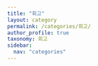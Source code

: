 ```yaml
---
title: "회고"
layout: category
permalink: /categories/회고/
author_profile: true
taxonomy: 회고
sidebar:
  nav: "categories"  
---
```


